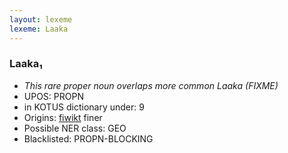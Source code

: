 ```yaml
---
layout: lexeme
lexeme: Laaka
---
```


###  Laaka₁

* _This rare proper noun overlaps more common *Laaka* (FIXME)_
* UPOS:  PROPN
* in KOTUS dictionary under:  9
* Origins: [fiwikt](https://fi.wiktionary.org/wiki/Laaka) finer 
* Possible NER class:  GEO
* Blacklisted:  PROPN-BLOCKING

